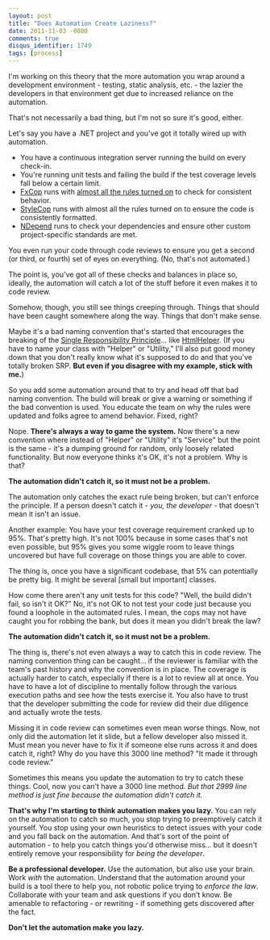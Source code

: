 ```yaml
---
layout: post
title: "Does Automation Create Laziness?"
date: 2011-11-03 -0800
comments: true
disqus_identifier: 1749
tags: [process]
---
```

I'm working on this theory that the more automation you wrap around a
development environment - testing, static analysis, etc. - the lazier
the developers in that environment get due to increased reliance on the
automation.

That's not necessarily a bad thing, but I'm not so sure it's good,
either.

Let's say you have a .NET project and you've got it totally wired up
with automation.

- You have a continuous integration server running the build on every
    check-in.
- You're running unit tests and failing the build if the test coverage
    levels fall below a certain limit.
- [FxCop](http://blogs.msdn.com/b/codeanalysis/archive/2010/07/26/fxcop-10-0-is-available.aspx)
    runs with [almost all the rules turned
    on](/archive/2008/10/30/fxcop-rule-recommendations.aspx) to check
    for consistent behavior.
- [StyleCop](http://stylecop.codeplex.com/) runs with almost all the
    rules turned on to ensure the code is consistently formatted.
- [NDepend](http://www.ndepend.com/) runs to check your dependencies
    and ensure other custom project-specific standards are met.

You even run your code through code reviews to ensure you get a second
(or third, or fourth) set of eyes on everything. (No, that's not
automated.)

The point is, you've got all of these checks and balances in place so,
ideally, the automation will catch a lot of the stuff before it even
makes it to code review.

Somehow, though, you still see things creeping through. Things that
should have been caught somewhere along the way. Things that don't make
sense.

Maybe it's a bad naming convention that's started that encourages the
breaking of the [Single Responsibility
Principle](http://www.butunclebob.com/ArticleS.UncleBob.PrinciplesOfOod)...
like
[HtmlHelper](http://msdn.microsoft.com/en-us/library/system.web.mvc.htmlhelper.aspx).
(If you have to name your class with "Helper" or "Utility," I'll also
put good money down that you don't really know what it's supposed to do
and that you've totally broken SRP. **But even if you disagree with my
example, stick with me.**)

So you add some automation around that to try and head off that bad
naming convention. The build will break or give a warning or something
if the bad convention is used. You educate the team on why the rules
were updated and folks agree to amend behavior. Fixed, right?

Nope. **There's always a way to game the system.** Now there's a new
convention where instead of "Helper" or "Utility" it's "Service" but the
point is the same - it's a dumping ground for random, only loosely
related functionality. But now everyone thinks it's OK, it's not a
problem. Why is that?

**The automation didn't catch it, so it must not be a problem.**

The automation only catches the exact rule being broken, but can't
enforce the principle. If a person doesn't catch it - *you, the
developer* - that doesn't mean it isn't an issue.

Another example: You have your test coverage requirement cranked up to
95%. That's pretty high. It's not 100% because in some cases that's not
even possible, but 95% gives you some wiggle room to leave things
uncovered but have full coverage on those things you are able to cover.

The thing is, once you have a significant codebase, that 5% can
potentially be pretty big. It might be several [small but important]
classes.

How come there aren't any unit tests for this code? "Well, the build
didn't fail, so isn't it OK?" No, it's not OK to not test your code just
because you found a loophole in the automated rules. I mean, the cops
may not have caught you for robbing the bank, but does it mean you
didn't break the law?

**The automation didn't catch it, so it must not be a problem.**

The thing is, there's not even always a way to catch this in code
review. The naming convention thing can be caught... if the reviewer is
familiar with the team's past history and why the convention is in
place. The coverage is actually harder to catch, especially if there is
a lot to review all at once. You have to have a lot of discipline to
mentally follow through the various execution paths and see how the
tests exercise it. You also have to trust that the developer submitting
the code for review did their due diligence and actually wrote the
tests.

Missing it in code review can sometimes even mean worse things. Now, not
only did the automation let it slide, but a fellow developer also missed
it. Must mean you never have to fix it if someone else runs across it
and does catch it, right? Why do you have this 3000 line method? "It
made it through code review."

Sometimes this means you update the automation to try to catch these
things. Cool, now you can't have a 3000 line method. *But that 2999 line
method is just fine because the automation didn't catch it.*

**That's why I'm starting to think automation makes you lazy.** You can
rely on the automation to catch so much, you stop trying to preemptively
catch it yourself. You stop using your own heuristics to detect issues
with your code and you fall back on the automation. And that's sort of
the point of automation - to help you catch things you'd otherwise
miss... but it doesn't entirely remove your responsibility for *being
the developer*.

**Be a professional developer.** Use the automation, but also use your
brain. Work *with* the automation. Understand that the automation around
your build is a tool there to help you, not robotic police trying to
*enforce the law*. Collaborate with your team and ask questions if you
don't know. Be amenable to refactoring - or rewriting - if something
gets discovered after the fact.

**Don't let the automation make you lazy.**

